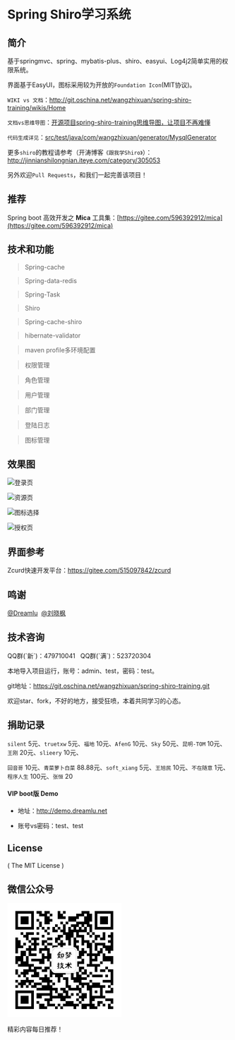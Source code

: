 # Spring Shiro学习系统

## 简介
基于springmvc、spring、mybatis-plus、shiro、easyui、Log4j2简单实用的权限系统。

界面基于EasyUI，图标采用较为开放的`Foundation Icon`(MIT协议)。

`WIKI vs 文档`：http://git.oschina.net/wangzhixuan/spring-shiro-training/wikis/Home

`文档vs思维导图`：[开源项目spring-shiro-training思维导图，让项目不再难懂](https://my.oschina.net/u/3080373/blog/875697)

`代码生成详见`：[src/test/java/com/wangzhixuan/generator/MysqlGenerator](http://git.oschina.net/wangzhixuan/spring-shiro-training/tree/master/src/test/java/com/wangzhixuan/generator)

更多`shiro`的教程请参考（开涛博客`《跟我学Shiro》`）：http://jinnianshilongnian.iteye.com/category/305053

另外欢迎`Pull Requests`，和我们一起完善该项目！

## 推荐
Spring boot 高效开发之 **Mica** 工具集：[https://gitee.com/596392912/mica](https://gitee.com/596392912/mica)

## 技术和功能
> Spring-cache

> Spring-data-redis

> Spring-Task

> Shiro

> Spring-cache-shiro

> hibernate-validator

> maven profile多环境配置

> 权限管理

> 角色管理

> 用户管理

> 部门管理

> 登陆日志

> 图标管理

## 效果图
![登录页](https://gitee.com/uploads/images/2018/0311/151940_17970583_372.jpeg "001.jpg")

![资源页](https://gitee.com/uploads/images/2018/0311/152356_4a7437fe_372.png "002.png")

![图标选择](https://gitee.com/uploads/images/2018/0311/152423_e24d245e_372.png "003.png")

![授权页](https://gitee.com/uploads/images/2018/0311/152438_1d204f6b_372.png "004.png")

## 界面参考
Zcurd快速开发平台：https://gitee.com/515097842/zcurd

## 鸣谢
<p>
<a href="http://my.oschina.net/qq596392912" target="_blank">@Dreamlu</a>&nbsp;
<a href="http://my.oschina.net/u/993551" target="_blank">@刘晓枫</a>
</p>

## 技术咨询
<p>
QQ群(`新`)：479710041  &nbsp;
QQ群(`满`)：523720304 &nbsp;
</p>
<p>
本地导入项目运行，账号：admin、test，密码：test。
</p>
<p>
git地址：<a href="https://git.oschina.net/wangzhixuan/spring-shiro-training.git" target="_blank">https://git.oschina.net/wangzhixuan/spring-shiro-training.git</a>
</p>
<p>
欢迎star、fork，不好的地方，接受狂喷，本着共同学习的心态。
</p>

## 捐助记录
`silent`  5元、`truetxw` 5元、`福地` 10元、`AfenG` 10元、`Sky` 50元、`昆明-TOM` 10元、`王刚` 20元、`slieery` 10元、

`回音哥` 10元、`青菜萝卜白菜` 88.88元、`soft_xiang` 5元、`王旭民` 10元、`不在随意` 1元、`程序人生` 100元、`张恒` 20

#### VIP boot版 Demo
- 地址：http://demo.dreamlu.net

- 账号vs密码：test、test

## License

( The MIT License )

## 微信公众号

![如梦技术](docs/dreamlu-weixin.jpg)

精彩内容每日推荐！
